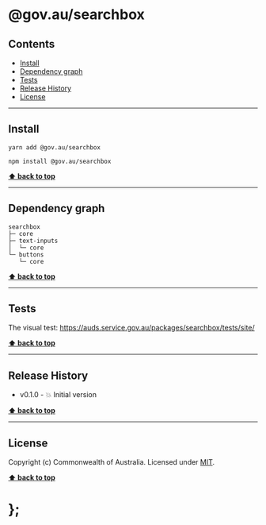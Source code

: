 @gov.au/searchbox
============

> 


## Contents

* [Install](#install)
* [Dependency graph](#dependency-graph)
* [Tests](#tests)
* [Release History](#release-history)
* [License](#license)


----------------------------------------------------------------------------------------------------------------------------------------------------------------


## Install


```shell
yarn add @gov.au/searchbox
```

```shell
npm install @gov.au/searchbox
```


**[⬆ back to top](#contents)**


----------------------------------------------------------------------------------------------------------------------------------------------------------------


## Dependency graph

```shell
searchbox
├─ core
├─ text-inputs
│  └─ core
└─ buttons
   └─ core
```


**[⬆ back to top](#contents)**


----------------------------------------------------------------------------------------------------------------------------------------------------------------


## Tests

The visual test: https://auds.service.gov.au/packages/searchbox/tests/site/


**[⬆ back to top](#contents)**


----------------------------------------------------------------------------------------------------------------------------------------------------------------


## Release History

* v0.1.0 - 💥 Initial version


**[⬆ back to top](#contents)**


----------------------------------------------------------------------------------------------------------------------------------------------------------------


## License

Copyright (c) Commonwealth of Australia.
Licensed under [MIT](https://raw.githubusercontent.com/govau/design-system-components/packages/core/master/LICENSE).


**[⬆ back to top](#contents)**

# };


